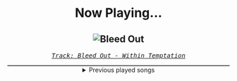 <div align="center"> 
<h1>Now Playing...</h1>

![Bleed Out](https://i.scdn.co/image/ab67616d00001e02833c37689110a0328f51c63a)
--
_<samp><a href="https://open.spotify.com/track/1oNy8VAsmqlx7isSPR5oQe">Track: Bleed Out - Within Temptation</a></samp>_

<div style="border: 1px #4B5054 solid"></div>
<details>
  <summary>
    Previous played songs
  </summary>
  <table>
    <thead>
      <tr>
        <th>
          Artist
        </th>
        <th>
          Song
        </th>
        <th>
          Link
        </th>
      </tr>
    </thead>
    <tbody>
      <tr><td>Within Temptation</td><td>Bleed Out</td><td><a href="https://open.spotify.com/track/1oNy8VAsmqlx7isSPR5oQe">https://open.spotify.com/track/1oNy8VAsmqlx7isSPR5oQe</a></td></tr><tr><td>Korn</td><td>Overture or Obituary</td><td><a href="https://open.spotify.com/track/3PgK8DK9jZSYR17OEUDjJb">https://open.spotify.com/track/3PgK8DK9jZSYR17OEUDjJb</a></td></tr><tr><td>ONI</td><td>Aura</td><td><a href="https://open.spotify.com/track/2SSdTcLPoBUAMYdoqIAlNq">https://open.spotify.com/track/2SSdTcLPoBUAMYdoqIAlNq</a></td></tr><tr><td>Imminence</td><td>Desolation</td><td><a href="https://open.spotify.com/track/3ZD0qLiUdLVn1eWDfDhaq2">https://open.spotify.com/track/3ZD0qLiUdLVn1eWDfDhaq2</a></td></tr><tr><td>Atreyu</td><td>Watch Me Burn</td><td><a href="https://open.spotify.com/track/52HjwNVAoDmpawoYGYfG3p">https://open.spotify.com/track/52HjwNVAoDmpawoYGYfG3p</a></td></tr><tr><td>If Not For Me</td><td>Bury Me</td><td><a href="https://open.spotify.com/track/6OOYPVulh8l0qZuoFO3WOg">https://open.spotify.com/track/6OOYPVulh8l0qZuoFO3WOg</a></td></tr><tr><td>If Not For Me</td><td>Better Days</td><td><a href="https://open.spotify.com/track/3Vf18GW8LcSTE5eIQJOZ9a">https://open.spotify.com/track/3Vf18GW8LcSTE5eIQJOZ9a</a></td></tr><tr><td>If Not For Me</td><td>Blameless</td><td><a href="https://open.spotify.com/track/7y5A9nnNw6ZF3fQyrkZEeL">https://open.spotify.com/track/7y5A9nnNw6ZF3fQyrkZEeL</a></td></tr><tr><td>Killswitch Engage</td><td>My Curse</td><td><a href="https://open.spotify.com/track/6zKF4293k44ItKWJJgrhXv">https://open.spotify.com/track/6zKF4293k44ItKWJJgrhXv</a></td></tr><tr><td>HammerFall</td><td>Hearts on Fire</td><td><a href="https://open.spotify.com/track/0eV3PB3T0OxW4feG1DlOjQ">https://open.spotify.com/track/0eV3PB3T0OxW4feG1DlOjQ</a></td></tr><tr><td>Korn</td><td>Coming Undone</td><td><a href="https://open.spotify.com/track/3o7TMr6RmIusYH7Kkg7ujR">https://open.spotify.com/track/3o7TMr6RmIusYH7Kkg7ujR</a></td></tr><tr><td>Dead Poetic</td><td>New Medicines</td><td><a href="https://open.spotify.com/track/2UMuVwCwPUdTmAYYgd88Fg">https://open.spotify.com/track/2UMuVwCwPUdTmAYYgd88Fg</a></td></tr><tr><td>Story Of The Year</td><td>The Antidote</td><td><a href="https://open.spotify.com/track/7yGhfjsppOXSLcoSwcJ1yT">https://open.spotify.com/track/7yGhfjsppOXSLcoSwcJ1yT</a></td></tr><tr><td>Breaking Benjamin</td><td>So Cold - Remix</td><td><a href="https://open.spotify.com/track/4BJyt25nburVwbnESDeIc7">https://open.spotify.com/track/4BJyt25nburVwbnESDeIc7</a></td></tr><tr><td>Limp Bizkit</td><td>Rollin' (Air Raid Vehicle)</td><td><a href="https://open.spotify.com/track/3IV4swNduIRunHREK80owz">https://open.spotify.com/track/3IV4swNduIRunHREK80owz</a></td></tr><tr><td>Manafest</td><td>Impossible</td><td><a href="https://open.spotify.com/track/473xAny4InLJTlWnUNEwZq">https://open.spotify.com/track/473xAny4InLJTlWnUNEwZq</a></td></tr><tr><td>LaFee</td><td>Heul doch</td><td><a href="https://open.spotify.com/track/5wtUiRzz2YVVWzpWt0hwSP">https://open.spotify.com/track/5wtUiRzz2YVVWzpWt0hwSP</a></td></tr><tr><td>Sabaton</td><td>Ghost Division</td><td><a href="https://open.spotify.com/track/1MoEyYsa9Y0FvApwLskO1l">https://open.spotify.com/track/1MoEyYsa9Y0FvApwLskO1l</a></td></tr><tr><td>Hoobastank</td><td>Out Of Control</td><td><a href="https://open.spotify.com/track/6mjHiGwrRGE8LVCXVc5QDU">https://open.spotify.com/track/6mjHiGwrRGE8LVCXVc5QDU</a></td></tr><tr><td>Foo Fighters</td><td>The Pretender</td><td><a href="https://open.spotify.com/track/7x8dCjCr0x6x2lXKujYD34">https://open.spotify.com/track/7x8dCjCr0x6x2lXKujYD34</a></td></tr>
    </tbody>
  </table>
</details>

</div>
